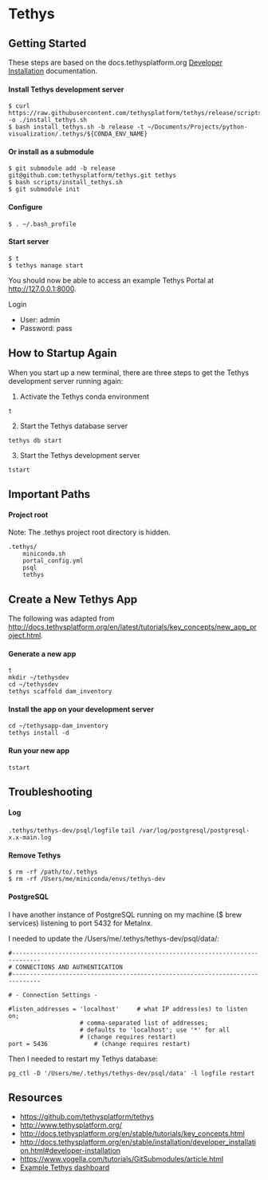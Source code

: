 # Tethys

## Getting Started

These steps are based on the docs.tethysplatform.org [Developer Installation](http://docs.tethysplatform.org/en/stable/installation/developer_installation.html#developer-installation) documentation.

#### Install Tethys development server
```
$ curl https://raw.githubusercontent.com/tethysplatform/tethys/release/scripts/install_tethys.sh -o ./install_tethys.sh
$ bash install_tethys.sh -b release -t ~/Documents/Projects/python-visualization/.tethys/${CONDA_ENV_NAME}
```

#### Or install as a submodule
```
$ git submodule add -b release git@github.com:tethysplatform/tethys.git tethys
$ bash scripts/install_tethys.sh
$ git submodule init
```
#### Configure
```
$ . ~/.bash_profile
```

#### Start server
```
$ t
$ tethys manage start
```
You should now be able to access an example Tethys Portal at http://127.0.0.1:8000.

Login
- User: admin
- Password: pass


## How to Startup Again

When you start up a new terminal, there are three steps to get the Tethys development server running again:
1. Activate the Tethys conda environment
```
t
```
2. Start the Tethys database server
```
tethys db start
```
3. Start the Tethys development server
```
tstart
```

## Important Paths

#### Project root
Note: The .tethys project root directory is hidden.

```
.tethys/
    miniconda.sh		
    portal_config.yml
    psql			
    tethys
```

## Create a New Tethys App

The following was adapted from http://docs.tethysplatform.org/en/latest/tutorials/key_concepts/new_app_project.html.

#### Generate a new app
```
t
mkdir ~/tethysdev
cd ~/tethysdev
tethys scaffold dam_inventory
```

#### Install the app on your development server
```
cd ~/tethysapp-dam_inventory
tethys install -d
```

#### Run your new app
```
tstart
```

## Troubleshooting

#### Log
`.tethys/tethys-dev/psql/logfile`
`tail /var/log/postgresql/postgresql-x.x-main.log`

#### Remove Tethys
```
$ rm -rf /path/to/.tethys
$ rm -rf /Users/me/miniconda/envs/tethys-dev
```

#### PostgreSQL
I have another instance of PostgreSQL running on my machine ($ brew services) listening to port 5432 for Metalnx.

I needed to update the /Users/me/.tethys/tethys-dev/psql/data/:
```
#------------------------------------------------------------------------------
# CONNECTIONS AND AUTHENTICATION
#------------------------------------------------------------------------------

# - Connection Settings -

#listen_addresses = 'localhost'		# what IP address(es) to listen on;
					# comma-separated list of addresses;
					# defaults to 'localhost'; use '*' for all
					# (change requires restart)
port = 5436				# (change requires restart)
```
Then I needed to restart my Tethys database:
```
pg_ctl -D '/Users/me/.tethys/tethys-dev/psql/data' -l logfile restart
```

## Resources
- https://github.com/tethysplatform/tethys
- http://www.tethysplatform.org/
- http://docs.tethysplatform.org/en/stable/tutorials/key_concepts.html
- http://docs.tethysplatform.org/en/stable/installation/developer_installation.html#developer-installation
- https://www.vogella.com/tutorials/GitSubmodules/article.html
- [Example Tethys dashboard](http://tethys.icimod.org/apps/)

